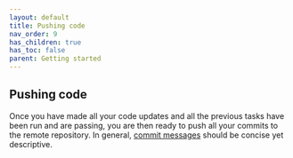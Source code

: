 ```yaml
---
layout: default
title: Pushing code
nav_order: 9
has_children: true
has_toc: false
parent: Getting started
---
```

Pushing code
------------
Once you have made all your code updates and all the previous tasks have been run and are passing, you are then ready to push all your commits to the remote repository. In general, [commit messages](https://gist.github.com/robertpainsi/b632364184e70900af4ab688decf6f53) should be concise yet descriptive.